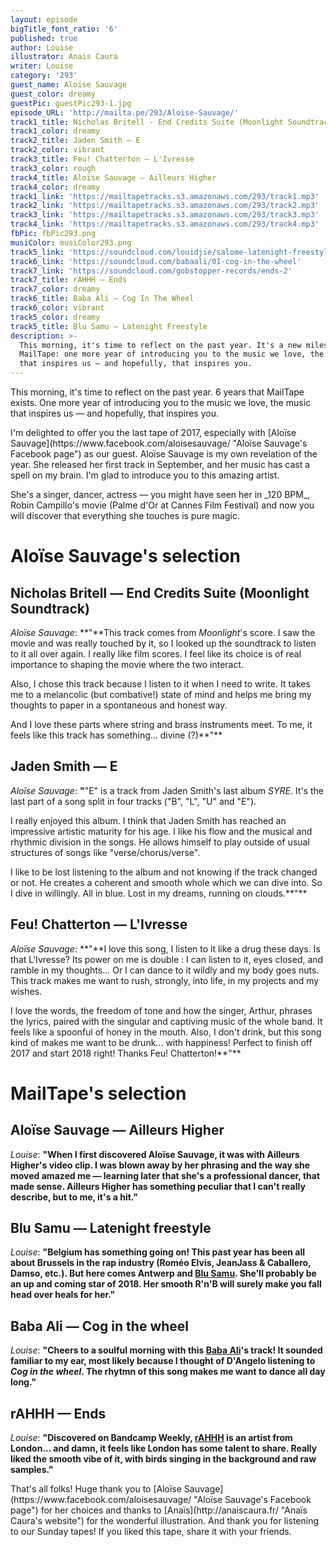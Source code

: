 ```yaml
---
layout: episode
bigTitle_font_ratio: '6'
published: true
author: Louise
illustrator: Anais Caura
writer: Louise
category: '293'
guest_name: Aloïse Sauvage
guest_color: dreamy
guestPic: guestPic293-1.jpg
episode_URL: 'http://mailta.pe/293/Aloise-Sauvage/'
track1_title: Nicholas Britell - End Credits Suite (Moonlight Soundtrack)
track1_color: dreamy
track2_title: Jaden Smith — E
track2_color: vibrant
track3_title: Feu! Chatterton — L'Ivresse
track3_color: rough
track4_title: Aloïse Sauvage — Ailleurs Higher
track4_color: dreamy
track1_link: 'https://mailtapetracks.s3.amazonaws.com/293/track1.mp3'
track2_link: 'https://mailtapetracks.s3.amazonaws.com/293/track2.mp3'
track3_link: 'https://mailtapetracks.s3.amazonaws.com/293/track3.mp3'
track4_link: 'https://mailtapetracks.s3.amazonaws.com/293/track4.mp3'
fbPic: fbPic293.png
musiColor: musiColor293.png
track5_link: 'https://soundcloud.com/louidjie/salome-latenight-freestyle'
track6_link: 'https://soundcloud.com/babaali/01-cog-in-the-wheel'
track7_link: 'https://soundcloud.com/gobstopper-records/ends-2'
track7_title: rAHHH — Ends
track7_color: dreamy
track6_title: Baba Ali — Cog In The Wheel
track6_color: vibrant
track5_color: dreamy
track5_title: Blu Samu — Latenight Freestyle
description: >-
  This morning, it's time to reflect on the past year. It's a new milestone for
  MailTape: one more year of introducing you to the music we love, the music
  that inspires us — and hopefully, that inspires you.
---
```

<p id="introduction">This morning, it's time to reflect on the past year. 6 years that MailTape exists. One more year of introducing you to the music we love, the music that inspires us — and hopefully, that inspires you.</p>
<p>I'm delighted to offer you the last tape of 2017, especially with [Aloïse Sauvage](https://www.facebook.com/aloisesauvage/ "Aloïse Sauvage's Facebook page") as our guest. Aloïse Sauvage is my own revelation of the year. She released her first track in September, and her music has cast a spell on my brain. I'm glad to introduce you to this amazing artist.</p>
<p>She's a singer, dancer, actress — you might have seen her in _120 BPM_, Robin Campillo's movie (Palme d'Or at Cannes Film Festival) and now you will discover that everything she touches is pure magic.</p>

# Aloïse Sauvage's selection


## Nicholas Britell — End Credits Suite (Moonlight Soundtrack)
_Aloïse Sauvage_: **"**This track comes from _Moonlight_'s score. I saw the movie and was really touched by it, so I looked up the soundtrack to listen to it all over again. I really like film scores. I feel like its choice is of real importance to shaping the movie where the two interact.
<p>Also, I chose this track because I listen to it when I need to write. It takes me to a melancolic (but combative!) state of mind and helps me bring my thoughts to paper in a spontaneous and honest way.</p>
<p>And I love these parts where string and brass instruments meet. To me, it feels like this track has something... divine (?)**"**</p>

## Jaden Smith — E
_Aloïse Sauvage_: **"**"E" is a track from Jaden Smith's last album _SYRE_. It's the last part of a song split in four tracks ("B", "L", "U" and "E").
<p>I really enjoyed this album. I think that Jaden Smith has reached an impressive artistic maturity for his age. I like his flow and the musical and rhythmic division in the songs. He allows himself to play outside of usual structures of songs like "verse/chorus/verse".</p>
<p>I like to be lost listening to the album and not knowing if the track changed or not. He creates a coherent and smooth whole which we can dive into. So I dive in willingly. All in blue. Lost in my dreams, running on clouds.**"**</p>

## Feu! Chatterton — L'Ivresse
_Aloïse Sauvage_: **"**I love this song, I listen to it like a drug these days. Is that L'Ivresse? Its power on me is double : I can listen to it, eyes closed, and ramble in my thoughts... Or I can dance to it wildly and my body goes nuts. This track makes me want to rush, strongly, into life, in my projects and my wishes.
<p>I love the words, the freedom of tone and how the singer, Arthur, phrases the lyrics, paired with the singular and captiving music of the whole band. It feels like a spoonful of honey in the mouth. Also, I don't drink, but this song kind of makes me want to be drunk... with happiness! Perfect to finish off 2017 and start 2018 right! Thanks Feu! Chatterton!**"**</p>


# MailTape's selection

## Aloïse Sauvage — Ailleurs Higher
_Louise_: **"**When I first discovered Aloïse Sauvage, it was with Ailleurs Higher's video clip. I was blown away by her phrasing and the way she moved amazed me — learning later that she's a professional dancer, that made sense. Ailleurs Higher has something peculiar that I can't really describe, but to me, it's a hit.**"**

## Blu Samu — Latenight freestyle
_Louise_: **"**Belgium has something going on! This past year has been all about Brussels in the rap industry (Roméo Elvis, JeanJass & Caballero, Damso, etc.). But here comes Antwerp and [Blu Samu](https://www.facebook.com/BluSamu/ "Blu Samu's Facebook page"). She'll probably be an up and coming star of 2018. Her smooth R'n'B will surely make you fall head over heals for her.**"**

## Baba Ali — Cog in the wheel
_Louise_: **"**Cheers to a soulful morning with this [Baba Ali](https://www.facebook.com/iambabaali/ "Baba Ali's Facebook page")'s track! It sounded familiar to my ear, most likely because I thought of D'Angelo listening to _Cog in the wheel_. The rhytmn of this song makes me want to dance all day long.**"**

## rAHHH — Ends
_Louise_: **"**Discovered on Bandcamp Weekly, [rAHHH](https://www.facebook.com/rAHHHHHHHHHHHHH/ "rAHHH's Facebook page") is an artist from London... and damn, it feels like London has some talent to share. Really liked the smooth vibe of it, with birds singing in the background and raw samples.**"**

<p id="outroduction">That's all folks! Huge thank you to [Aloïse Sauvage](https://www.facebook.com/aloisesauvage/ "Aloïse Sauvage's Facebook page") for her choices and thanks to [Anaïs](http://anaiscaura.fr/ "Anaïs Caura's website") for the wonderful illustration. And thank you for listening to our Sunday tapes! If you liked this tape, share it with your friends.</p>
